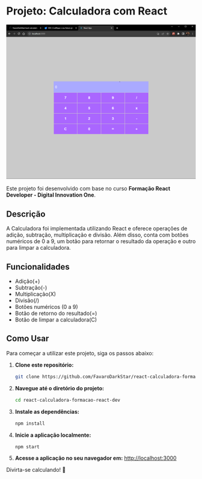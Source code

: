 # Projeto: Calculadora com React  
![Calculadora](./public/preview.png)

Este projeto foi desenvolvido com base no curso **Formação React Developer - Digital Innovation One**.

## Descrição

A Calculadora foi implementada utilizando React e oferece operações de adição, subtração, multiplicação e divisão. Além disso, conta com botões numéricos de 0 a 9, um botão para retornar o resultado da operação e outro para limpar a calculadora.

## Funcionalidades

- Adição(+)
- Subtração(-)
- Multiplicação(X)
- Divisão(/)
- Botões numéricos (0 a 9)
- Botão de retorno do resultado(=)
- Botão de limpar a calculadora(C)

## Como Usar

Para começar a utilizar este projeto, siga os passos abaixo:

1. **Clone este repositório:**
   ```bash
   git clone https://github.com/FavaroDarkStar/react-calculadora-formacao-react-dev.git   
   ```

2. **Navegue até o diretório do projeto:**
   ```bash
   cd react-calculadora-formacao-react-dev
   ```

3. **Instale as dependências:**
   ```bash
   npm install
   ```

4. **Inicie a aplicação localmente:**
   ```bash
   npm start
   ```

5. **Acesse a aplicação no seu navegador em:**
   [http://localhost:3000](http://localhost:3000)

Divirta-se calculando! 🧮
